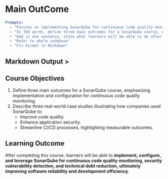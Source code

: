 # Main OutCome

```yaml
Prompts:
  - "Focuses on implementing SonarQube for continuous code quality monitoring and showcases real-world scenarios demonstrating improvements in quality, security, and efficiency."
  - "In 350 words, define three main outcomes for a SonarQube course, emphasizing implementation and configuration for continuous code quality monitoring. Additionally, describe three real-world case studies (100 words each) illustrating how companies used SonarQube to improve code quality, enhance application security, and streamline CI/CD processes, highlighting measurable outcomes."
  - "Add in one sentence, state what learners will be able to do after taking part in this course."
  - "Refer to whole codebase"
  - "Fix Format in Markdown"

```

## Markdown Output >

## Course Objectives
1. Define three main outcomes for a SonarQube course, emphasizing implementation and configuration for continuous code quality monitoring.
2. Describe three real-world case studies illustrating how companies used SonarQube to:
   - Improve code quality.
   - Enhance application security.
   - Streamline CI/CD processes, highlighting measurable outcomes.

## Learning Outcome
After completing this course, learners will be able to **implement, configure, and leverage SonarQube for continuous code quality monitoring, security vulnerability detection, and technical debt reduction, ultimately improving software reliability and development efficiency**.
